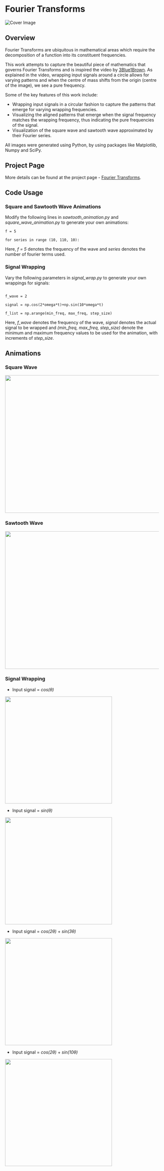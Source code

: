 # Fourier Transforms

![Cover Image](/results/fourier_wrap.jpg)

## Overview
Fourier Transforms are ubiquitous in mathematical areas which require the decomposition of a function into its constituent frequencies. 

This work attempts to capture the beautiful piece of mathematics that governs Fourier Transforms and is inspired the video by [3Blue1Brown](https://www.youtube.com/watch?v=spUNpyF58BY). As explained in the video, wrapping input signals around a circle allows for varying patterns and when the centre of mass shifts from the origin (centre of the image), we see a pure frequency.

Some of the key features of this work include:

* Wrapping input signals in a circular fashion to capture the patterns that emerge for varying wrapping frequencies.
* Visualizing the aligned patterns that emerge when the signal frequency matches the wrapping frequency, thus indicating the pure frequencies of the signal.
* Visualization of the square wave and sawtooth wave approximated by their Fourier series.

All images were generated using Python, by using packages like Matplotlib, Numpy and SciPy.


## Project Page

More details can be found at the project page - [Fourier Transforms](https://svarshini.github.io/index_project_fourier.html).


## Code Usage

### Square and Sawtooth Wave Animations

Modify the following lines in *sawtooth_animation.py* and *square_wave_animation.py* to generate your own animations:

```
f = 5

for series in range (10, 110, 10):

```
Here, *f = 5* denotes the frequency of the wave and *series* denotes the number of fourier terms used. 


### Signal Wrapping


Vary the following parameters in *signal_wrap.py* to generate your own wrappings for signals:

```

f_wave = 2

signal = np.cos(2*omega*t)+np.sin(10*omega*t)

f_list = np.arange(min_freq, max_freq, step_size)

```
Here, *f_wave* denotes the frequency of the wave, *signal* denotes the actual signal to be wrapped and *(min_freq, max_freq, step_size)* denote the minimum and maximum frequency values to be used for the animation, with increments of *step_size*. 



## Animations

### Square Wave

<img src="/results/sq_fourier.gif" width="600" height="450"/>



### Sawtooth Wave

<img src="/results/sawtooth.gif" width="600" height="450"/>



### Signal Wrapping

* Input signal = *cos(&theta;)* 

<img src="/results/cosine.gif" width="350" height="350"/>



* Input signal = *sin(&theta;)* 

<img src="/results/sine.gif" width="350" height="350"/>



* Input signal = *cos(2&theta;)* + *sin(3&theta;)*

<img src="/results/cos2+sin3.gif" width="350" height="350"/>



* Input signal = *cos(2&theta;)* + *sin(10&theta;)*

<img src="/results/cos2+sin10.gif" width="350" height="350"/>

